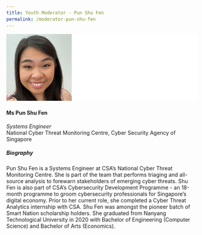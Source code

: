 ```yaml
---
title: Youth Moderator - Pun Shu Fen
permalink: /moderator-pun-shu-fen
---
```

![Pun Shu Fen](/images/speakers/Pun-Shu-Fen.jpg)

#### **Ms Pun Shu Fen**

*Systems Engineer*  
National Cyber Threat Monitoring Centre, Cyber Security Agency of Singapore

##### **Biography**

Pun Shu Fen is a Systems Engineer at CSA’s National Cyber Threat Monitoring Centre. She is part of the team that performs triaging and all-source analysis to forewarn stakeholders of emerging cyber threats. Shu Fen is also part of CSA’s Cybersecurity Development Programme - an 18-month programme to groom cybersecurity professionals for Singapore’s digital economy. Prior to her current role, she completed a Cyber Threat Analytics internship with CSA.
Shu Fen was amongst the pioneer batch of Smart Nation scholarship holders. She graduated from Nanyang Technological University in 2020 with Bachelor of Engineering (Computer Science) and Bachelor of Arts (Economics).